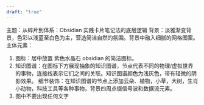 ```yaml
---
draft: "true"
---
```

主题：从碎片到体系：Obsidian 实践卡片笔记法的底层逻辑
背景：淡雅渐变背景，色彩以浅蓝至白色为主，营造简洁自然的氛围。背景中融入细腻的网格图案。
主体元素：
1. 图标：居中放置 紫色水晶石 obsidian 的简洁图标。
2. 知识图谱：在图标下方展现抽象的知识图谱，节点代表不同的物理/虚拟世界的事物，连接线表示它们之间的关联。知识图谱颜色为浅灰色，带有轻微的阴影效果。
    细节装饰：在知识图谱的节点上添加云朵、植物，小草，大树，生肖小动物，科技工具等各种事物，背景四周点缀信号波和数据流元素。
3. 图中不要出现任何文字